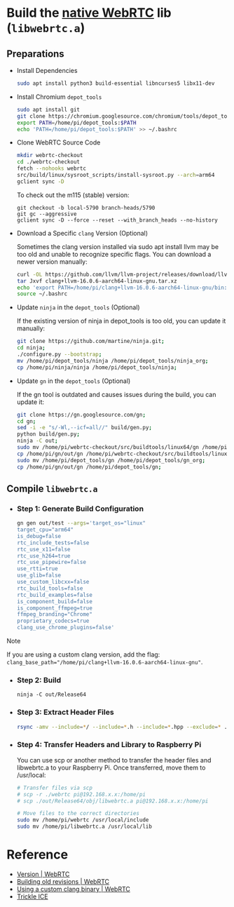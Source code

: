 # Build the [native WebRTC](https://webrtc.github.io/webrtc-org/native-code/development/) lib (`libwebrtc.a`)

## Preparations
- Install Dependencies

    ```bash
    sudo apt install python3 build-essential libncurses5 libx11-dev
    ```

- Install Chromium `depot_tools`

    ``` bash
    sudo apt install git
    git clone https://chromium.googlesource.com/chromium/tools/depot_tools.git
    export PATH=/home/pi/depot_tools:$PATH
    echo 'PATH=/home/pi/depot_tools:$PATH' >> ~/.bashrc
    ```

- Clone WebRTC Source Code

    ```bash
    mkdir webrtc-checkout
    cd ./webrtc-checkout
    fetch --nohooks webrtc
    src/build/linux/sysroot_scripts/install-sysroot.py --arch=arm64
    gclient sync -D
    ```

    To check out the m115 (stable) version:

    ```
    git checkout -b local-5790 branch-heads/5790
    git gc --aggressive
    gclient sync -D --force --reset --with_branch_heads --no-history
    ```

- Download a Specific `clang` Version (Optional)

    Sometimes the clang version installed via sudo apt install llvm may be too old and unable to recognize specific flags. You can download a newer version manually:

    ```bash
    curl -OL https://github.com/llvm/llvm-project/releases/download/llvmorg-16.0.6/clang+llvm-16.0.6-aarch64-linux-gnu.tar.xz
    tar Jxvf clang+llvm-16.0.6-aarch64-linux-gnu.tar.xz
    echo 'export PATH=/home/pi/clang+llvm-16.0.6-aarch64-linux-gnu/bin:$PATH' >> ~/.bashrc
    source ~/.bashrc
    ```

- Update `ninja` in the `depot_tools` (Optional)

    If the existing version of ninja in depot_tools is too old, you can update it manually:

    ``` bash
    git clone https://github.com/martine/ninja.git;
    cd ninja;
    ./configure.py --bootstrap;
    mv /home/pi/depot_tools/ninja /home/pi/depot_tools/ninja_org;
    cp /home/pi/ninja/ninja /home/pi/depot_tools/ninja;
    ```

- Update `gn` in the `depot_tools` (Optional)

    If the gn tool is outdated and causes issues during the build, you can update it:

    ``` bash
    git clone https://gn.googlesource.com/gn;
    cd gn;
    sed -i -e "s/-Wl,--icf=all//" build/gen.py;
    python build/gen.py;
    ninja -C out;
    sudo mv /home/pi/webrtc-checkout/src/buildtools/linux64/gn /home/pi/webrtc-checkout/src/buildtools/linux64/gn_org;
    cp /home/pi/gn/out/gn /home/pi/webrtc-checkout/src/buildtools/linux64/gn;
    sudo mv /home/pi/depot_tools/gn /home/pi/depot_tools/gn_org;
    cp /home/pi/gn/out/gn /home/pi/depot_tools/gn;
    ```

## Compile `libwebrtc.a`

- ### Step 1: Generate Build Configuration
    ``` bash
    gn gen out/test --args='target_os="linux" 
    target_cpu="arm64" 
    is_debug=false 
    rtc_include_tests=false 
    rtc_use_x11=false 
    rtc_use_h264=true 
    rtc_use_pipewire=false 
    use_rtti=true 
    use_glib=false 
    use_custom_libcxx=false 
    rtc_build_tools=false 
    rtc_build_examples=false 
    is_component_build=false 
    is_component_ffmpeg=true 
    ffmpeg_branding="Chrome" 
    proprietary_codecs=true 
    clang_use_chrome_plugins=false'
    ```
> [!NOTE]
> If you are using a custom clang version, add the flag: `clang_base_path="/home/pi/clang+llvm-16.0.6-aarch64-linux-gnu"`.

- ### Step 2: Build

    ```
    ninja -C out/Release64
    ```

- ### Step 3: Extract Header Files

    ```bash
    rsync -amv --include=*/ --include=*.h --include=*.hpp --exclude=* ./ ./webrtc
    ```

- ### Step 4: Transfer Headers and Library to Raspberry Pi

    You can use scp or another method to transfer the header files and libwebrtc.a to your Raspberry Pi. Once transferred, move them to /usr/local:
    ```bash
    # Transfer files via scp
    # scp -r ./webrtc pi@192.168.x.x:/home/pi
    # scp ./out/Release64/obj/libwebrtc.a pi@192.168.x.x:/home/pi

    # Move files to the correct directories
    sudo mv /home/pi/webrtc /usr/local/include
    sudo mv /home/pi/libwebrtc.a /usr/local/lib
    ```

# Reference
* [Version | WebRTC](https://chromiumdash.appspot.com/branches)
* [Building old revisions | WebRTC](https://chromium.googlesource.com/chromium/src.git/+/HEAD/docs/building_old_revisions.md)
* [Using a custom clang binary | WebRTC](https://chromium.googlesource.com/chromium/src/+/master/docs/clang.md#using-a-custom-clang-binary)
* [Trickle ICE](https://webrtc.github.io/samples/src/content/peerconnection/trickle-ice/)
